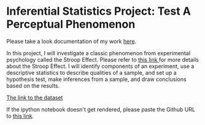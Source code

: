 <H1>Inferential Statistics Project: Test A Perceptual Phenomenon</H1>

Please take a look documentation of my work [here](https://github.com/ArataKagan/data-analysis-nd/blob/master/Project_01/Project%201%20Test%20a%20Perceptual%20Phenomenon%20%20.ipynb). 

In this project, I will investigate a classic phenomenon from experimental
psychology called the Stroop Effect. Please refer to <a href='https://www.verywellmind.com/what-is-the-stroop-effect-2795832'> this link </a>
for more details about the Stroop Effect. I will identify components of an experiment, use a
descriptive statistics to describe qualities of a sample, and set up a hypothesis test, 
make inferences from a sample, and draw conclusions based on the results.

<a href ='https://drive.google.com/file/d/0B9Yf01UaIbUgQXpYb2NhZ29yX1U/view'> The link to the dataset</a> 

If the ipython notebook doesn't get rendered, please paste the Github URL to <a href='https://nbviewer.jupyter.org/'>this link</a>.

